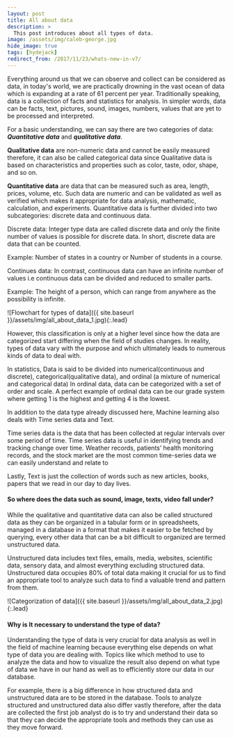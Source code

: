 ```yaml
---
layout: post
title: All about data
description: >
  This post introduces about all types of data.
image: /assets/img/caleb-george.jpg
hide_image: true
tags: [hydejack]
redirect_from: /2017/11/23/whats-new-in-v7/
---
```


Everything around us that we can observe and collect can be considered as data, in today's world, we are practically drowning in the vast ocean of data which is expanding at a rate of 61 percent per year. Traditionally speaking, data is a collection of facts and statistics for analysis. In simpler words, data can be facts, text, pictures, sound, images, numbers, values that are yet to be processed and interpreted.

For a basic understanding, we can say there are two categories of data: **_Quantitative data_** and **_qualitative data_**.


**Qualitative data** are non-numeric data and cannot be easily measured therefore, it can also be called categorical data since Qualitative data is based on characteristics and properties such as color, taste, odor, shape, and so on.

**Quantitative data** are data that can be measured such as area, length, prices, volume, etc. Such data are numeric and can be validated as well as verified which makes it appropriate for data analysis, mathematic, calculation, and experiments. Quantitative data is further divided into two subcategories: discrete data and continuous data. 

Discrete data: Integer type data are called discrete data and only the finite number of values is possible for discrete data. In short, discrete data are data that can be counted.

Example: Number of states in a country or Number of students in a course.

Continues data: In contrast, continuous data can have an infinite number of values i.e continuous data can be divided and reduced to smaller parts.

Example: The height of a person, which can range from anywhere as the possibility is infinite.

![Flowchart for types of data]({{ site.baseurl }}/assets/img/all_about_data_1.jpg){:.lead}

However, this classification is only at a higher level since how the data are categorized start differing when the field of studies changes. In reality, types of data vary with the purpose and which ultimately leads to numerous kinds of data to deal with.

In statistics, Data is said to be divided into numerical(continuous and discrete), categorical(qualitative data), and ordinal (a mixture of numerical and categorical data) In ordinal data, data can be categorized with a set of order and scale. A perfect example of ordinal data can be our grade system where getting 1 is the highest and getting 4 is the lowest. 

In addition to the data type already discussed here, Machine learning also deals with Time series data and Text.

Time series data is the data that has been collected at regular intervals over some period of time. Time series data is useful in identifying trends and tracking change over time. Weather records, patients’ health monitoring records, and the stock market are the most common time-series data we can easily understand and relate to

Lastly, Text is just the collection of words such as new articles, books, papers that we read in our day to day lives.

#### So where does the data such as sound, image, texts, video fall under?

While the qualitative and quantitative data can also be called structured data as they can be organized in a tabular form or in spreadsheets, managed in a database in a format that makes it easier to be fetched by querying, every other data that can be a bit difficult to organized are termed unstructured data.

Unstructured data includes text files, emails, media, websites, scientific data, sensory data, and almost everything excluding structured data. Unstructured data occupies  80% of total data making it crucial for us to find an appropriate tool to analyze such data to find a valuable trend and pattern from them.

![Categorization of data]({{ site.baseurl }}/assets/img/all_about_data_2.jpg){:.lead}

#### Why is It necessary to understand the type of data?



Understanding the type of data is very crucial for data analysis as well in the field of machine learning because everything else depends on what type of data you are dealing with. Topics like which method to use to analyze the data and how to visualize the result also depend on what type of data we have in our hand as well as to efficiently store our data in our database.

For example, there is a big difference in how structured data and unstructured data are to be stored in the database. Tools to analyze structured and unstructured data also differ vastly therefore, after the data are collected the first job analyst do is to try and understand their data so that they can decide the appropriate tools and methods they can use as they move forward.


